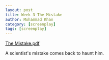 ```yaml
---
layout: post
title: Week 3-The Mistake
author: Mohammad Khan
category: [screenplay]
tags: [screenplay]
---
```

<a href="https://drive.google.com/file/d/17NUrx-D6QDLhKm6a1SzZeTFGETzdUNBT/view?usp=sharing">The Mistake.pdf</a></p>
<p>A scientist's mistake comes back to haunt him.</p>